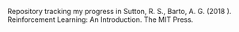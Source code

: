 Repository tracking my progress in Sutton, R. S., Barto, A. G. (2018 ). Reinforcement Learning: An Introduction. The MIT Press.